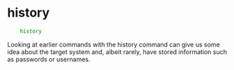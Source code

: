# history

```bash
    history
```

Looking at earlier commands with the history command can give us some idea about the target system and, albeit rarely, have stored information such as passwords or usernames.